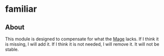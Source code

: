 # familiar

## About

This module is designed to compensate for what the [Mage](https://magefile.org/) lacks.
If I think it is missing, I will add it. If I think it is not needed, I will remove it. It will not be stable.
